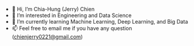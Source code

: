 - 👋 Hi, I’m Chia-Hung (Jerry) Chien
- 👀 I’m interested in Engineering and Data Science
- 🌱 I’m currently learning Machine Learning, Deep Learning, and Big Data
- 📫 Feel free to email me if you have any question (chienjerry0221@gmail.com)

<!---
chienjerry0221/chienjerry0221 is a ✨ special ✨ repository because its `README.md` (this file) appears on your GitHub profile.
You can click the Preview link to take a look at your changes.
--->
